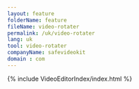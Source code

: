 ```yaml
---
layout: feature
folderName: feature
fileName: video-rotater
permalink: /uk/video-rotater
lang: uk
tool: video-rotater
companyName: safevideokit
domain : com
---
```


{% include VideoEditorIndex/index.html %}

   
